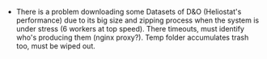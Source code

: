 - There is a problem downloading some Datasets of D&O (Heliostat's performance) due to its big size and zipping process when the system is under stress (6 workers at top speed). There timeouts, must identify who's producing them (nginx proxy?). Temp folder accumulates trash too, must be wiped out.